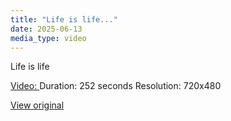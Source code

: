 ```yaml
---
title: "Life is life..."
date: 2025-06-13
media_type: video
---
```


Life is life


[Video: ](video_files/video_6@13-06-2025_00-39-32.mp4)
Duration: 252 seconds
Resolution: 720x480


[View original](https://t.me/c/2696929880/324)
